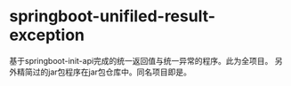 # springboot-unifiled-result-exception
基于springboot-init-api完成的统一返回值与统一异常的程序。此为全项目。
另外精简过的jar包程序在jar包仓库中。同名项目即是。
